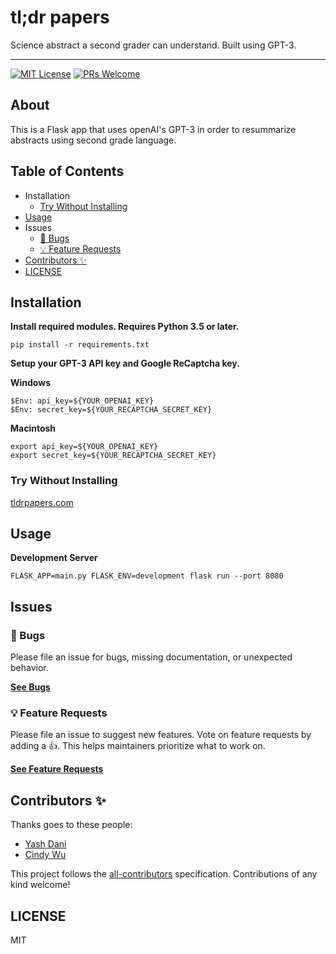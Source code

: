 # tl;dr papers

Science abstract a second grader can understand. Built using GPT-3.

------

[![MIT License](https://camo.githubusercontent.com/df844ea7a369be75edbd0d3017f8f7406c1fa62d/68747470733a2f2f696d672e736869656c64732e696f2f6e706d2f6c2f67656e657261746f722d6b63642d6f73732e7376673f7374796c653d666c61742d737175617265)](https://github.com/kentcdodds/generator-kcd-oss/blob/master/LICENSE)  [![PRs Welcome](https://camo.githubusercontent.com/a34cfbf37ba6848362bf2bee0f3915c2e38b1cc1/68747470733a2f2f696d672e736869656c64732e696f2f62616467652f5052732d77656c636f6d652d627269676874677265656e2e7376673f7374796c653d666c61742d737175617265)](http://makeapullrequest.com/) 

## About

This is a Flask app that uses openAI's GPT-3 in order to resummarize abstracts using second grade language.

## Table of Contents

- Installation
  - [Try Without Installing](#try-without-installing)
- [Usage](https://github.com/yash-dani/readme/README.md#usage)
- Issues
  - [🐛 Bugs](https://github.com/yash-dani/readme/README.md#-bugs)
  - [💡 Feature Requests](https://github.com/yash-dani/tldr_papers/master/README.md#-feature-requests)
- [Contributors ✨](https://github.com/kentcdodds/generator-kcd-oss/blob/master/README.md#contributors-)
- [LICENSE](https://github.com/kentcdodds/generator-kcd-oss/blob/master/README.md#license)

## Installation

**Install required modules. Requires Python 3.5 or later.**

```
pip install -r requirements.txt
```

**Setup your GPT-3 API key and Google ReCaptcha key.** 

**Windows**

```
$Env: api_key=${YOUR_OPENAI_KEY}
$Env: secret_key=${YOUR_RECAPTCHA_SECRET_KEY}
```

**Macintosh**

```
export api_key=${YOUR_OPENAI_KEY}
export secret_key=${YOUR_RECAPTCHA_SECRET_KEY}
```

### Try Without Installing

[tldrpapers.com](https://tldrpapers.com)

## Usage

**Development Server**

```
FLASK_APP=main.py FLASK_ENV=development flask run --port 8080
```

## Issues

### 🐛 Bugs

Please file an issue for bugs, missing documentation, or unexpected behavior.

[**See Bugs**](https://github.com/yash-dani/tldr_papers/issues?utf8=✓&q=is%3Aissue+is%3Aopen+sort%3Acreated-desc+label%3Abug)

### 💡 Feature Requests

Please file an issue to suggest new features. Vote on feature requests by adding a 👍. This helps maintainers prioritize what to work on.

[**See Feature Requests**](https://github.com/yash-dani/tldr_papers/issues?utf8=✓&q=is%3Aissue+is%3Aopen+sort%3Areactions-%2B1-desc+label%3Aenhancement)

## Contributors ✨

Thanks goes to these people:

* [Yash Dani](https://yashdani.me)
* [Cindy Wu](https://cindywu.org)

This project follows the [all-contributors](https://github.com/all-contributors/all-contributors) specification. Contributions of any kind welcome!

## LICENSE

MIT

<details class="details-reset details-overlay details-overlay-dark" id="jumpto-line-details-dialog" style="box-sizing: border-box; display: block;"><summary data-hotkey="l" aria-label="Jump to line" role="button" style="box-sizing: border-box; display: list-item; cursor: pointer; list-style: none;"></summary></details>